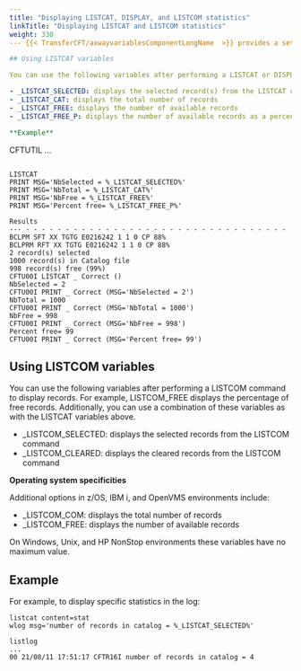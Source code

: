 ```yaml
---
title: "Displaying LISTCAT, DISPLAY, and LISTCOM statistics"
linkTitle: "Displaying LISTCAT and LISTCOM statistics"
weight: 330
--- {{< TransferCFT/axwayvariablesComponentLongName  >}} provides a set of variables `%<var>%` that allow you to list various catalog and communication file details in a CFTUTIL session.

## Using LISTCAT variables

You can use the following variables after performing a LISTCAT or DISPLAY command to show the selected statistical information. For example, LISTCAT_FREE displays the percentage of free records. Additionally, you can use a combination of these variables.

- _LISTCAT_SELECTED: displays the selected record(s) from the LISTCAT command
- _LISTCAT_CAT: displays the total number of records
- _LISTCAT_FREE: displays the number of available records
- _LISTCAT_FREE_P: displays the number of available records as a percentage of the total number of records

**Example**

```
CFTUTIL
...
```

LISTCAT
PRINT MSG='NbSelected = %_LISTCAT_SELECTED%'
PRINT MSG='NbTotal = %_LISTCAT_CAT%'
PRINT MSG='NbFree = %_LISTCAT_FREE%'
PRINT MSG='Percent free= %_LISTCAT_FREE_P%'

Results
--- - - - - - - - - - - - - - - - - - - - - - - - - - - - - - - - - - BCLPM SFT XX TGTG E0216242 1 1 0 CP 88%
BCLPRM RFT XX TGTG E0216242 1 1 0 CP 88%
2 record(s) selected
1000 record(s) in Catalog file
998 record(s) free (99%)
CFTU00I LISTCAT _ Correct ()
NbSelected = 2
CFTU00I PRINT _ Correct (MSG='NbSelected = 2')
NbTotal = 1000
CFTU00I PRINT _ Correct (MSG='NbTotal = 1000')
NbFree = 998
CFTU00I PRINT _ Correct (MSG='NbFree = 998')
Percent free= 99
CFTU00I PRINT _ Correct (MSG='Percent free= 99')
```

## Using LISTCOM variables

You can use the following variables after performing a LISTCOM command to display records. For example, LISTCOM_FREE displays the percentage of free records. Additionally, you can use a combination of these variables as with the LISTCAT variables above.

- _LISTCOM_SELECTED: displays the selected records from the LISTCOM command
- _LISTCOM_CLEARED: displays the cleared records from the LISTCOM command

****Operating system specificities****

Additional options in z/OS, IBM i, and OpenVMS environments include:

- _LISTCOM_COM: displays the total number of records
- _LISTCOM_FREE: displays the number of available records

On Windows, Unix, and HP NonStop environments these variables have no maximum value.

## Example

For example, to display specific statistics in the log:

```
listcat content=stat
wlog msg='number of records in catalog = %_LISTCAT_SELECTED%'

listlog
...
00 21/08/11 17:51:17 CFTR16I number of records in catalog = 4
```
